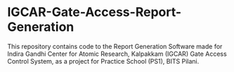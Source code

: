 # IGCAR-Gate-Access-Report-Generation
This repository contains code to the Report Generation Software made for Indira Gandhi Center for Atomic Research, Kalpakkam (IGCAR) Gate Access Control System, as a project for Practice School (PS1), BITS Pilani.
